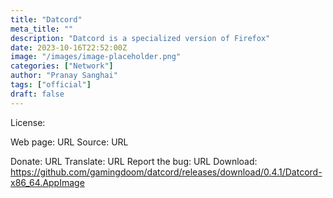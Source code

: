 ```yaml
---
title: "Datcord"
meta_title: ""
description: "Datcord is a specialized version of Firefox"
date: 2023-10-16T22:52:00Z
image: "/images/image-placeholder.png"
categories: ["Network"]
author: "Pranay Sanghai"
tags: ["official"]
draft: false
---
```



License:

Web page: URL
Source: URL

Donate: URL
Translate: URL
Report the bug: URL
Download: https://github.com/gamingdoom/datcord/releases/download/0.4.1/Datcord-x86_64.AppImage
